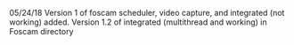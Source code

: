 05/24/18
	Version 1 of foscam scheduler, video capture, and integrated (not working) added. Version 1.2 of integrated (multithread and working) in Foscam directory


